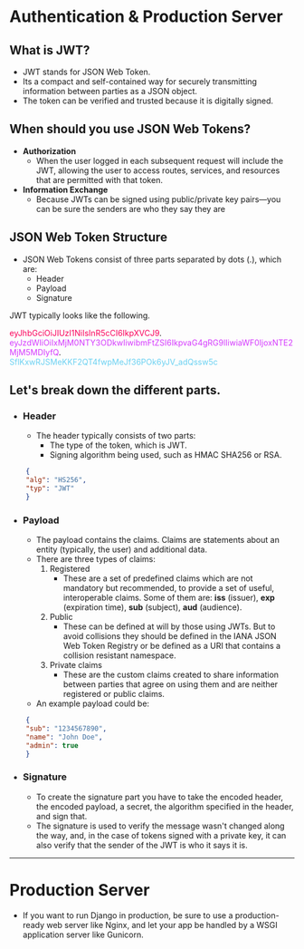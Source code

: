 # Authentication & Production Server

## What is JWT?
- JWT stands for JSON Web Token.
- Its a compact and self-contained way for securely transmitting information between parties as a JSON object.
- The token can be verified and trusted because it is digitally signed.

## When should you use JSON Web Tokens?
- **Authorization**
  - When the user logged in each subsequent request will include the JWT, allowing the user to access routes, services, and resources that are permitted with that token.
- **Information Exchange**
  - Because JWTs can be signed using public/private key pairs—you can be sure the senders are who they say they are

## JSON Web Token Structure
- JSON Web Tokens consist of three parts separated by dots (.), which are:
  - Header
  - Payload
  - Signature

JWT typically looks like the following.

<span style="color:#FB005B;">eyJhbGciOiJIUzI1NiIsInR5cCI6IkpXVCJ9</span>.</br><span style="color:#D53AFE;">eyJzdWIiOiIxMjM0NTY3ODkwIiwibmFtZSI6IkpvaG4gRG9lIiwiaWF0IjoxNTE2MjM5MDIyfQ</span>.</br><span style="color:#6AD1F2;">SflKxwRJSMeKKF2QT4fwpMeJf36POk6yJV_adQssw5c</span>

## Let's break down the different parts.
- ### **Header**
  - The header typically consists of two parts: 
    - The type of the token, which is JWT.
    - Signing algorithm being used, such as HMAC SHA256 or RSA.
```json
    {
    "alg": "HS256",
    "typ": "JWT"
    }
```

- ### **Payload**
  - The payload contains the claims. Claims are statements about an entity (typically, the user) and additional data.
  - There are three types of claims:
      1. Registered
         - These are a set of predefined claims which are not mandatory but recommended, to provide a set of useful, interoperable claims. Some of them are: **iss** (issuer), **exp** (expiration time), **sub** (subject), **aud** (audience). 
      2. Public
         - These can be defined at will by those using JWTs. But to avoid collisions they should be defined in the IANA JSON Web Token Registry or be defined as a URI that contains a collision resistant namespace. 
      3. Private claims
         - These are the custom claims created to share information between parties that agree on using them and are neither registered or public claims.
  - An example payload could be:
```json
    {
    "sub": "1234567890",
    "name": "John Doe",
    "admin": true
    }
```

- ### **Signature**
  - To create the signature part you have to take the encoded header, the encoded payload, a secret, the algorithm specified in the header, and sign that.
  - The signature is used to verify the message wasn't changed along the way, and, in the case of tokens signed with a private key, it can also verify that the sender of the JWT is who it says it is.


---

# Production Server
 - If you want to run Django in production, be sure to use a production-ready web server like Nginx, and let your app be handled by a WSGI application server like Gunicorn.